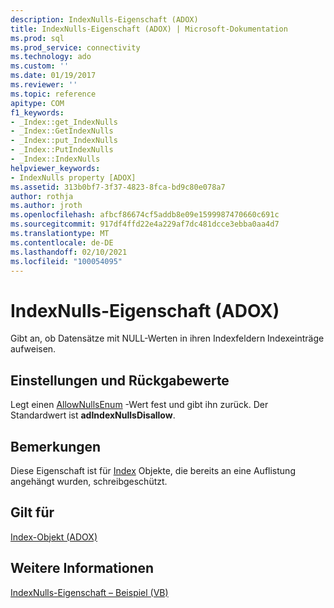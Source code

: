 ```yaml
---
description: IndexNulls-Eigenschaft (ADOX)
title: IndexNulls-Eigenschaft (ADOX) | Microsoft-Dokumentation
ms.prod: sql
ms.prod_service: connectivity
ms.technology: ado
ms.custom: ''
ms.date: 01/19/2017
ms.reviewer: ''
ms.topic: reference
apitype: COM
f1_keywords:
- _Index::get_IndexNulls
- _Index::GetIndexNulls
- _Index::put_IndexNulls
- _Index::PutIndexNulls
- _Index::IndexNulls
helpviewer_keywords:
- IndexNulls property [ADOX]
ms.assetid: 313b0bf7-3f37-4823-8fca-bd9c80e078a7
author: rothja
ms.author: jroth
ms.openlocfilehash: afbcf86674cf5addb8e09e1599987470660c691c
ms.sourcegitcommit: 917df4ffd22e4a229af7dc481dcce3ebba0aa4d7
ms.translationtype: MT
ms.contentlocale: de-DE
ms.lasthandoff: 02/10/2021
ms.locfileid: "100054095"
---
```

# <a name="indexnulls-property-adox"></a>IndexNulls-Eigenschaft (ADOX)
Gibt an, ob Datensätze mit NULL-Werten in ihren Indexfeldern Indexeinträge aufweisen.  
  
## <a name="settings-and-return-values"></a>Einstellungen und Rückgabewerte  
 Legt einen [AllowNullsEnum](./allownullsenum.md) -Wert fest und gibt ihn zurück. Der Standardwert ist **adIndexNullsDisallow**.  
  
## <a name="remarks"></a>Bemerkungen  
 Diese Eigenschaft ist für [Index](./index-object-adox.md) Objekte, die bereits an eine Auflistung angehängt wurden, schreibgeschützt.  
  
## <a name="applies-to"></a>Gilt für  
 [Index-Objekt (ADOX)](./index-object-adox.md)  
  
## <a name="see-also"></a>Weitere Informationen  
 [IndexNulls-Eigenschaft – Beispiel (VB)](./indexnulls-property-example-vb.md)